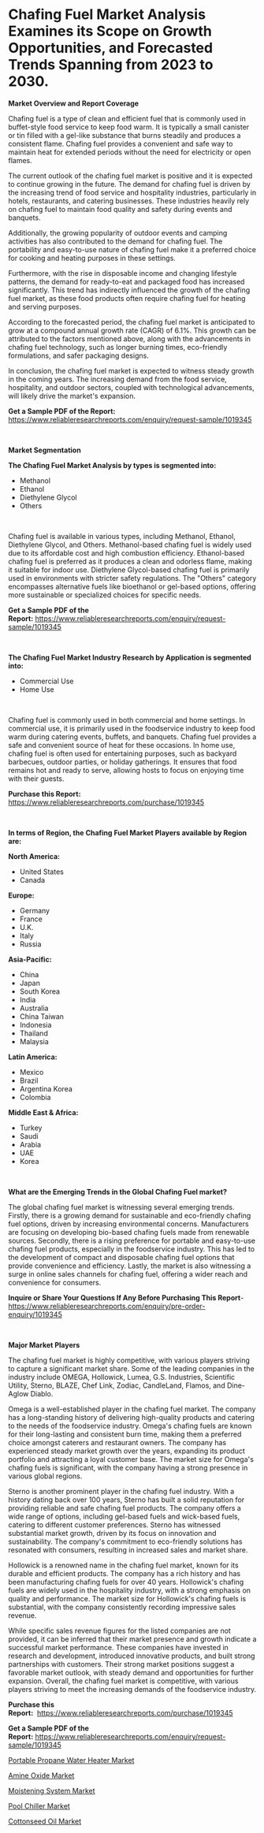 <p><h1>Chafing Fuel Market Analysis Examines its Scope on Growth Opportunities, and Forecasted Trends Spanning from 2023 to 2030.</h1></p><p><strong>Market Overview and Report Coverage</strong></p>
<p><p>Chafing fuel is a type of clean and efficient fuel that is commonly used in buffet-style food service to keep food warm. It is typically a small canister or tin filled with a gel-like substance that burns steadily and produces a consistent flame. Chafing fuel provides a convenient and safe way to maintain heat for extended periods without the need for electricity or open flames.</p><p>The current outlook of the chafing fuel market is positive and it is expected to continue growing in the future. The demand for chafing fuel is driven by the increasing trend of food service and hospitality industries, particularly in hotels, restaurants, and catering businesses. These industries heavily rely on chafing fuel to maintain food quality and safety during events and banquets.</p><p>Additionally, the growing popularity of outdoor events and camping activities has also contributed to the demand for chafing fuel. The portability and easy-to-use nature of chafing fuel make it a preferred choice for cooking and heating purposes in these settings.</p><p>Furthermore, with the rise in disposable income and changing lifestyle patterns, the demand for ready-to-eat and packaged food has increased significantly. This trend has indirectly influenced the growth of the chafing fuel market, as these food products often require chafing fuel for heating and serving purposes.</p><p>According to the forecasted period, the chafing fuel market is anticipated to grow at a compound annual growth rate (CAGR) of 6.1%. This growth can be attributed to the factors mentioned above, along with the advancements in chafing fuel technology, such as longer burning times, eco-friendly formulations, and safer packaging designs.</p><p>In conclusion, the chafing fuel market is expected to witness steady growth in the coming years. The increasing demand from the food service, hospitality, and outdoor sectors, coupled with technological advancements, will likely drive the market's expansion.</p></p>
<p><strong>Get a Sample PDF of the Report:</strong> <a href="https://www.reliableresearchreports.com/enquiry/request-sample/1019345">https://www.reliableresearchreports.com/enquiry/request-sample/1019345</a></p>
<p>&nbsp;</p>
<p><strong>Market Segmentation</strong></p>
<p><strong>The Chafing Fuel Market Analysis by types is segmented into:</strong></p>
<p><ul><li>Methanol</li><li>Ethanol</li><li>Diethylene Glycol</li><li>Others</li></ul></p>
<p>&nbsp;</p>
<p><p>Chafing fuel is available in various types, including Methanol, Ethanol, Diethylene Glycol, and Others. Methanol-based chafing fuel is widely used due to its affordable cost and high combustion efficiency. Ethanol-based chafing fuel is preferred as it produces a clean and odorless flame, making it suitable for indoor use. Diethylene Glycol-based chafing fuel is primarily used in environments with stricter safety regulations. The "Others" category encompasses alternative fuels like bioethanol or gel-based options, offering more sustainable or specialized choices for specific needs.</p></p>
<p><strong>Get a Sample PDF of the Report:</strong>&nbsp;<a href="https://www.reliableresearchreports.com/enquiry/request-sample/1019345">https://www.reliableresearchreports.com/enquiry/request-sample/1019345</a></p>
<p>&nbsp;</p>
<p><strong>The Chafing Fuel Market Industry Research by Application is segmented into:</strong></p>
<p><ul><li>Commercial Use</li><li>Home Use</li></ul></p>
<p>&nbsp;</p>
<p><p>Chafing fuel is commonly used in both commercial and home settings. In commercial use, it is primarily used in the foodservice industry to keep food warm during catering events, buffets, and banquets. Chafing fuel provides a safe and convenient source of heat for these occasions. In home use, chafing fuel is often used for entertaining purposes, such as backyard barbecues, outdoor parties, or holiday gatherings. It ensures that food remains hot and ready to serve, allowing hosts to focus on enjoying time with their guests.</p></p>
<p><strong>Purchase this Report:</strong>&nbsp; <a href="https://www.reliableresearchreports.com/purchase/1019345">https://www.reliableresearchreports.com/purchase/1019345</a></p>
<p>&nbsp;</p>
<p><strong>In terms of Region, the Chafing Fuel Market Players available by Region are:</strong></p>
<p>
    <p> <strong> North America: </strong>
        <ul>
            <li>United States</li>
            <li>Canada</li>
        </ul>
        </p> 
    <p> <strong> Europe: </strong>
        <ul>
            <li>Germany</li>
            <li>France</li>
            <li>U.K.</li>
            <li>Italy</li>
            <li>Russia</li>
        </ul>
        </p> 
    <p> <strong> Asia-Pacific: </strong>
        <ul>
            <li>China</li>
            <li>Japan</li>
            <li>South Korea</li>
            <li>India</li>
            <li>Australia</li>
            <li>China Taiwan</li>
            <li>Indonesia</li>
            <li>Thailand</li>
            <li>Malaysia</li>
        </ul>
        </p> 
    <p> <strong> Latin America: </strong>
        <ul>
            <li>Mexico</li>
            <li>Brazil</li>
            <li>Argentina Korea</li>
            <li>Colombia</li>
        </ul>
        </p> 
    <p> <strong> Middle East & Africa: </strong>
        <ul>
            <li>Turkey</li>
            <li>Saudi</li>
            <li>Arabia</li>
            <li>UAE</li>
            <li>Korea</li>
        </ul>
    </p>
    </p>
<p>&nbsp;</p>
<p><strong>What are the Emerging Trends in the Global Chafing Fuel market?</strong></p>
<p><p>The global chafing fuel market is witnessing several emerging trends. Firstly, there is a growing demand for sustainable and eco-friendly chafing fuel options, driven by increasing environmental concerns. Manufacturers are focusing on developing bio-based chafing fuels made from renewable sources. Secondly, there is a rising preference for portable and easy-to-use chafing fuel products, especially in the foodservice industry. This has led to the development of compact and disposable chafing fuel options that provide convenience and efficiency. Lastly, the market is also witnessing a surge in online sales channels for chafing fuel, offering a wider reach and convenience for consumers.</p></p>
<p><strong>Inquire or Share Your Questions If Any Before Purchasing This Report</strong>- <a href="https://www.reliableresearchreports.com/enquiry/pre-order-enquiry/1019345">https://www.reliableresearchreports.com/enquiry/pre-order-enquiry/1019345</a></p>
<p>&nbsp;</p>
<p><strong>Major Market Players</strong></p>
<p><p>The chafing fuel market is highly competitive, with various players striving to capture a significant market share. Some of the leading companies in the industry include OMEGA, Hollowick, Lumea, G.S. Industries, Scientific Utility, Sterno, BLAZE, Chef Link, Zodiac, CandleLand, Flamos, and Dine-Aglow Diablo.</p><p>Omega is a well-established player in the chafing fuel market. The company has a long-standing history of delivering high-quality products and catering to the needs of the foodservice industry. Omega's chafing fuels are known for their long-lasting and consistent burn time, making them a preferred choice amongst caterers and restaurant owners. The company has experienced steady market growth over the years, expanding its product portfolio and attracting a loyal customer base. The market size for Omega's chafing fuels is significant, with the company having a strong presence in various global regions.</p><p>Sterno is another prominent player in the chafing fuel industry. With a history dating back over 100 years, Sterno has built a solid reputation for providing reliable and safe chafing fuel products. The company offers a wide range of options, including gel-based fuels and wick-based fuels, catering to different customer preferences. Sterno has witnessed substantial market growth, driven by its focus on innovation and sustainability. The company's commitment to eco-friendly solutions has resonated with consumers, resulting in increased sales and market share.</p><p>Hollowick is a renowned name in the chafing fuel market, known for its durable and efficient products. The company has a rich history and has been manufacturing chafing fuels for over 40 years. Hollowick's chafing fuels are widely used in the hospitality industry, with a strong emphasis on quality and performance. The market size for Hollowick's chafing fuels is substantial, with the company consistently recording impressive sales revenue.</p><p>While specific sales revenue figures for the listed companies are not provided, it can be inferred that their market presence and growth indicate a successful market performance. These companies have invested in research and development, introduced innovative products, and built strong partnerships with customers. Their strong market positions suggest a favorable market outlook, with steady demand and opportunities for further expansion. Overall, the chafing fuel market is competitive, with various players striving to meet the increasing demands of the foodservice industry.</p></p>
<p><strong>Purchase this Report:</strong>&nbsp;&nbsp;<a href="https://www.reliableresearchreports.com/purchase/1019345">https://www.reliableresearchreports.com/purchase/1019345</a></p>
<p></p>
<p><strong>Get a Sample PDF of the Report:</strong>&nbsp;<a href="https://www.reliableresearchreports.com/enquiry/request-sample/1019345">https://www.reliableresearchreports.com/enquiry/request-sample/1019345</a></p>
<p><p><a href="https://medium.com/@emerylittle2023/portable-propane-water-heater-market-analysis-its-cagr-market-segmentation-and-global-industry-340639ceafa8">Portable Propane Water Heater Market</a></p><p><a href="https://github.com/kipkeeva/Market-Research-Report-List-1/blob/main/amine-oxide-market.md">Amine Oxide Market</a></p><p><a href="https://www.linkedin.com/pulse/moistening-system-market-research-report-unlocks-analysis-ogare/">Moistening System Market</a></p><p><a href="https://medium.com/@aliwilldvm/decoding-pool-chiller-market-metrics-market-share-trends-and-growth-patterns-6021ccf34319">Pool Chiller Market</a></p><p><a href="https://github.com/provorikovar/Market-Research-Report-List-1/blob/main/cottonseed-oil-market.md">Cottonseed Oil Market</a></p></p>